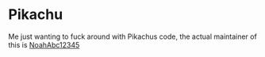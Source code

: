 # Pikachu
Me just wanting to fuck around with Pikachus code, the actual maintainer of this is [NoahAbc12345](https://github.com/NoahAbc12345)
